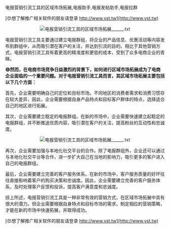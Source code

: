 电报营销引流工具的区域市场拓展,电报助手,电报发帖助手,电报拉群

[😍想了解推广相关软件的朋友请登录 http://www.vst.tw](http://www.vst.tw)

 <center><img src="https://vst.tw/MP4/tuiguang/png/2.png" alt="电报营销引流工具的区域市场拓展______.txt"></center>

电报营销引流工具主要通过建立电报群组，将企业的产品信息、优惠活动等内容发布到群组中，从而吸引潜在客户的关注，并达到引流的目的。相比于其他营销方式，电报营销引流工具有着更高的精准度和更低的成本，受到了众多电商企业的青睐。

**😄然而，在电商市场竞争日益激烈的背景下，如何进行区域市场拓展成为了电商企业面临的一个重要问题。对于电报营销引流工具而言，其区域市场拓展主要包括以下几个方面：**

首先，企业需要明确自己的定位和目标市场。不同地区的消费者需求和消费习惯存在较大差异，因此，企业需要根据自身产品特点和目标客户群体的特点，选择适合自己的地区进行拓展。

其次，企业需要建立稳定的电报群组。在新的市场中，企业需要快速建立起稳定的电报群组，并不断推送优质内容，吸引潜在客户的关注，提高粉丝的互动性和忠诚度。

 <center><img src="https://vst.tw/MP4/tuiguang/png/3.png" alt="电报营销引流工具的区域市场拓展______.txt"></center>

再次，企业需要加强与本地化社交平台的合作。除了电报群组外，企业还可以通过与本地化社交平台等合作，进一步扩大自己在当地的影响力，吸引更多的客户进入自己的电报群组。

最后，企业需要建立完善的客户服务体系。在新的市场中，客户服务质量的好坏往往直接影响着客户的购买决策和忠诚度。因此，企业需要建立完善的客户服务体系，及时处理客户反馈和投诉，提高客户满意度和忠诚度。

综上所述，电报营销引流工具是一种非常有效的营销方式，在区域市场拓展中具有很大的潜力。但企业需要根据自身特点和目标市场的需求，制定相应的营销策略，才能在新的市场中快速拓展，并取得成功。

[😍想了解推广相关软件的朋友请登录 http://www.vst.tw](http://www.vst.tw)




